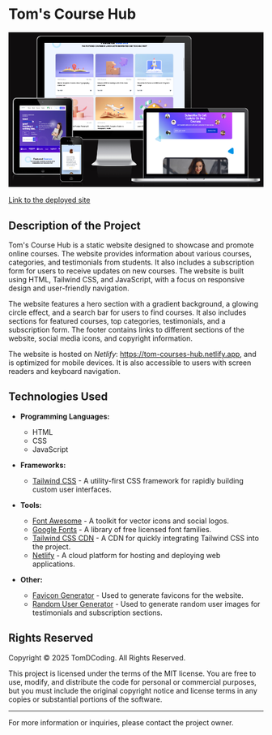 # Tom's Course Hub

![Am I Responsive Screenshot](./docs/amiresponsive.png)

[Link to the deployed site](https://tom-courses-hub.netlify.app)

## Description of the Project

Tom's Course Hub is a static website designed to showcase and promote online courses. The website provides information about various courses, categories, and testimonials from students. It also includes a subscription form for users to receive updates on new courses. The website is built using HTML, Tailwind CSS, and JavaScript, with a focus on responsive design and user-friendly navigation.

The website features a hero section with a gradient background, a glowing circle effect, and a search bar for users to find courses. It also includes sections for featured courses, top categories, testimonials, and a subscription form. The footer contains links to different sections of the website, social media icons, and copyright information.

The website is hosted on *Netlify*: https://tom-courses-hub.netlify.app, and is optimized for mobile devices. It is also accessible to users with screen readers and keyboard navigation.

## Technologies Used

- **Programming Languages:**
  - HTML
  - CSS
  - JavaScript

- **Frameworks:**
  - [Tailwind CSS](https://tailwindcss.com/) - A utility-first CSS framework for rapidly building custom user interfaces.

- **Tools:**
  - [Font Awesome](https://fontawesome.com/) - A toolkit for vector icons and social logos.
  - [Google Fonts](https://fonts.google.com/) - A library of free licensed font families.
  - [Tailwind CSS CDN](https://cdn.tailwindcss.com/) - A CDN for quickly integrating Tailwind CSS into the project.
  - [Netlify](https://www.netlify.com/) - A cloud platform for hosting and deploying web applications.

- **Other:**
  - [Favicon Generator](https://favicon.io/) - Used to generate favicons for the website.
  - [Random User Generator](https://randomuser.me/) - Used to generate random user images for testimonials and subscription sections.

## Rights Reserved

Copyright © 2025 TomDCoding. All Rights Reserved.

This project is licensed under the terms of the MIT license. You are free to use, modify, and distribute the code for personal or commercial purposes, but you must include the original copyright notice and license terms in any copies or substantial portions of the software.

---

For more information or inquiries, please contact the project owner.